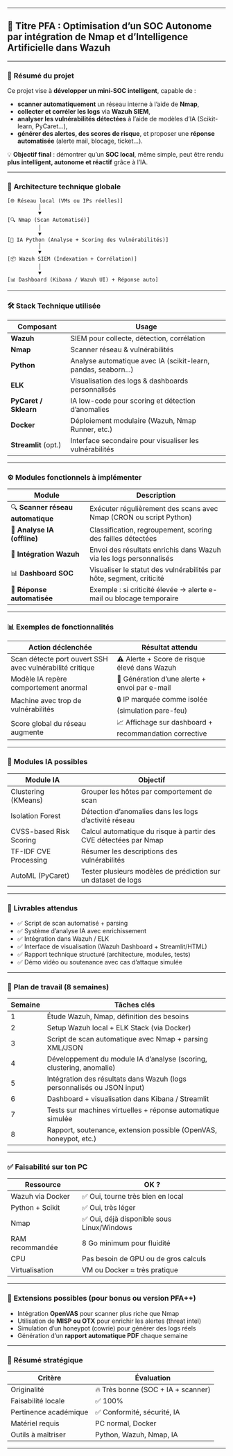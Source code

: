  
---

## 🧠 **Titre PFA : Optimisation d’un SOC Autonome par intégration de Nmap et d’Intelligence Artificielle dans Wazuh**

---

### 🎯 **Résumé du projet**

Ce projet vise à **développer un mini-SOC intelligent**, capable de :

* **scanner automatiquement** un réseau interne à l’aide de **Nmap**,
* **collecter et corréler les logs** via **Wazuh SIEM**,
* **analyser les vulnérabilités détectées** à l’aide de modèles d’IA (Scikit-learn, PyCaret…),
* **générer des alertes, des scores de risque**, et proposer une **réponse automatisée** (alerte mail, blocage, ticket…).

💡 **Objectif final** : démontrer qu’un **SOC local**, même simple, peut être rendu **plus intelligent, autonome et réactif** grâce à l’IA.

---

### 🧩 **Architecture technique globale**

```
[🌐 Réseau local (VMs ou IPs réelles)]
          │
          ▼
[🔍 Nmap (Scan Automatisé)]
          │
          ▼
[🧠 IA Python (Analyse + Scoring des Vulnérabilités)]
          │
          ▼
[📦 Wazuh SIEM (Indexation + Corrélation)]
          │
          ▼
[📊 Dashboard (Kibana / Wazuh UI) + Réponse auto]
```

---

### 🛠️ **Stack Technique utilisée**

| Composant             | Usage                                                          |
| --------------------- | -------------------------------------------------------------- |
| **Wazuh**             | SIEM pour collecte, détection, corrélation                     |
| **Nmap**              | Scanner réseau & vulnérabilités                                |
| **Python**            | Analyse automatique avec IA (scikit-learn, pandas, seaborn...) |
| **ELK**               | Visualisation des logs & dashboards personnalisés              |
| **PyCaret / Sklearn** | IA low-code pour scoring et détection d’anomalies              |
| **Docker**            | Déploiement modulaire (Wazuh, Nmap Runner, etc.)               |
| **Streamlit** (opt.)  | Interface secondaire pour visualiser les vulnérabilités        |

---

### ⚙️ **Modules fonctionnels à implémenter**

| Module                            | Description                                                          |
| --------------------------------- | -------------------------------------------------------------------- |
| 🔍 **Scanner réseau automatique** | Exécuter régulièrement des scans avec Nmap (CRON ou script Python)   |
| 🧠 **Analyse IA (offline)**       | Classification, regroupement, scoring des failles détectées          |
| 🧩 **Intégration Wazuh**          | Envoi des résultats enrichis dans Wazuh via les logs personnalisés   |
| 📊 **Dashboard SOC**              | Visualiser le statut des vulnérabilités par hôte, segment, criticité |
| 🛑 **Réponse automatisée**        | Exemple : si criticité élevée → alerte e-mail ou blocage temporaire  |

---

### 📊 **Exemples de fonctionnalités**

| Action déclenchée                                        | Résultat attendu                                       |
| -------------------------------------------------------- | ------------------------------------------------------ |
| Scan détecte port ouvert SSH avec vulnérabilité critique | ⚠️ Alerte + Score de risque élevé dans Wazuh           |
| Modèle IA repère comportement anormal                    | 🚨 Génération d’une alerte + envoi par e-mail          |
| Machine avec trop de vulnérabilités                      | 🔒 IP marquée comme isolée (simulation pare-feu)       |
| Score global du réseau augmente                          | 📈 Affichage sur dashboard + recommandation corrective |

---

### 🧠 **Modules IA possibles**

| Module IA               | Objectif                                                         |
| ----------------------- | ---------------------------------------------------------------- |
| Clustering (KMeans)     | Grouper les hôtes par comportement de scan                       |
| Isolation Forest        | Détection d’anomalies dans les logs d’activité réseau            |
| CVSS-based Risk Scoring | Calcul automatique du risque à partir des CVE détectées par Nmap |
| TF-IDF CVE Processing   | Résumer les descriptions des vulnérabilités                      |
| AutoML (PyCaret)        | Tester plusieurs modèles de prédiction sur un dataset de logs    |

---

### 📁 **Livrables attendus**

* ✅ Script de scan automatisé + parsing
* ✅ Système d’analyse IA avec enrichissement
* ✅ Intégration dans Wazuh / ELK
* ✅ Interface de visualisation (Wazuh Dashboard + Streamlit/HTML)
* ✅ Rapport technique structuré (architecture, modules, tests)
* ✅ Démo vidéo ou soutenance avec cas d’attaque simulée

---

### 📆 **Plan de travail (8 semaines)**

| Semaine | Tâches clés                                                             |
| ------- | ----------------------------------------------------------------------- |
| 1       | Étude Wazuh, Nmap, définition des besoins                               |
| 2       | Setup Wazuh local + ELK Stack (via Docker)                              |
| 3       | Script de scan automatique avec Nmap + parsing XML/JSON                 |
| 4       | Développement du module IA d’analyse (scoring, clustering, anomalie)    |
| 5       | Intégration des résultats dans Wazuh (logs personnalisés ou JSON input) |
| 6       | Dashboard + visualisation dans Kibana / Streamlit                       |
| 7       | Tests sur machines virtuelles + réponse automatique simulée             |
| 8       | Rapport, soutenance, extension possible (OpenVAS, honeypot, etc.)       |

---

### ✅ **Faisabilité sur ton PC**

| Ressource        | OK ?                                      |
| ---------------- | ----------------------------------------- |
| Wazuh via Docker | ✅ Oui, tourne très bien en local          |
| Python + Scikit  | ✅ Oui, très léger                         |
| Nmap             | ✅ Oui, déjà disponible sous Linux/Windows |
| RAM recommandée  | 8 Go minimum pour fluidité                |
| CPU              | Pas besoin de GPU ou de gros calculs      |
| Virtualisation   | VM ou Docker ≈ très pratique              |

---

### 🚀 **Extensions possibles (pour bonus ou version PFA++)**

* Intégration **OpenVAS** pour scanner plus riche que Nmap
* Utilisation de **MISP ou OTX** pour enrichir les alertes (threat intel)
* Simulation d’un honeypot (cowrie) pour générer des logs réels
* Génération d’un **rapport automatique PDF** chaque semaine

---

### 📌 **Résumé stratégique**

| Critère               | Évaluation                         |
| --------------------- | ---------------------------------- |
| Originalité           | 🔥 Très bonne (SOC + IA + scanner) |
| Faisabilité locale    | ✅ 100%                             |
| Pertinence académique | ✅ Conformité, sécurité, IA         |
| Matériel requis       | PC normal, Docker                  |
| Outils à maîtriser    | Python, Wazuh, Nmap, IA            |

---

 